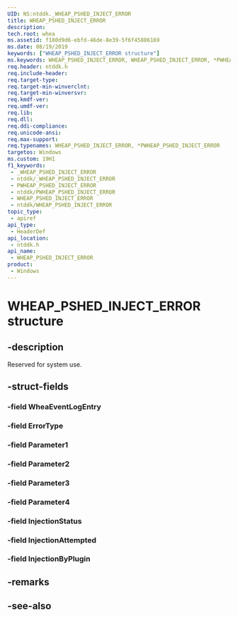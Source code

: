 ```yaml
---
UID: NS:ntddk._WHEAP_PSHED_INJECT_ERROR
title: WHEAP_PSHED_INJECT_ERROR
description: 
tech.root: whea
ms.assetid: f180d9d6-ebfd-46de-8e39-5f6f45886169
ms.date: 08/19/2019
keywords: ["WHEAP_PSHED_INJECT_ERROR structure"]
ms.keywords: WHEAP_PSHED_INJECT_ERROR, WHEAP_PSHED_INJECT_ERROR, *PWHEAP_PSHED_INJECT_ERROR,
req.header: ntddk.h
req.include-header: 
req.target-type: 
req.target-min-winverclnt: 
req.target-min-winversvr: 
req.kmdf-ver: 
req.umdf-ver: 
req.lib: 
req.dll: 
req.ddi-compliance: 
req.unicode-ansi: 
req.max-support: 
req.typenames: WHEAP_PSHED_INJECT_ERROR, *PWHEAP_PSHED_INJECT_ERROR
targetos: Windows
ms.custom: 19H1
f1_keywords:
 - _WHEAP_PSHED_INJECT_ERROR
 - ntddk/_WHEAP_PSHED_INJECT_ERROR
 - PWHEAP_PSHED_INJECT_ERROR
 - ntddk/PWHEAP_PSHED_INJECT_ERROR
 - WHEAP_PSHED_INJECT_ERROR
 - ntddk/WHEAP_PSHED_INJECT_ERROR
topic_type:
 - apiref
api_type:
 - HeaderDef
api_location:
 - ntddk.h
api_name:
 - WHEAP_PSHED_INJECT_ERROR
product:
 - Windows
---
```


# WHEAP_PSHED_INJECT_ERROR structure


## -description

Reserved for system use.

## -struct-fields

### -field WheaEventLogEntry

### -field ErrorType

### -field Parameter1

### -field Parameter2

### -field Parameter3

### -field Parameter4

### -field InjectionStatus

### -field InjectionAttempted

### -field InjectionByPlugin

## -remarks

## -see-also

